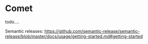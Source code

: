 # Comet

todo....


Semantic releases: https://github.com/semantic-release/semantic-release/blob/master/docs/usage/getting-started.md#getting-started